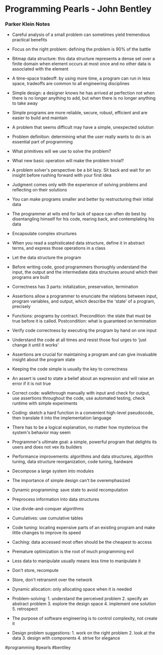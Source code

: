 # Programming Pearls - John Bentley
### Parker Klein Notes
-   Careful analysis of a small problem can sometimes yield tremendous practical benefits
    
-   Focus on the right problem: defining the problem is 90% of the battle
    
-   Bitmap data structure: this data structure represents a dense set over a finite domain when element occurs at most once and no other data is associated with the element
    
-   A time-space tradeoff: by using more time, a program can run in less space, tradeoffs are common to all engineering disciplines
    
-   Simple design: a designer knows he has arrived at perfection not when there is no longer anything to add, but when there is no longer anything to take away
    
-   Simple programs are more reliable, secure, robust, efficient and are easier to build and maintain
    
-   A problem that seems difficult may have a simple, unexpected solution
    
-   Problem definition: determining what the user really wants to do is an essential part of programming
    
-   What primitives will we use to solve the problem?
    
-   What new basic operation will make the problem trivial?
    
-   A problem solver's perspective: be a bit lazy. Sit back and wait for an insight before rushing forward with your first idea
    
-   Judgment comes only with the experience of solving problems and reflecting on their solutions
    
-   You can make programs smaller and better by restructuring their initial data
    
-   The programmer at wits end for lack of space can often do best by disentangling himself for his code, rearing back, and contemplating his data
    
-   Encapsulate complex structures
    
-   When you read a sophisticated data structure, define it in abstract terms, and express those operations in a class
    
-   Let the data structure the program
    
-   Before writing code, good programmers thoroughly understand the input, the output and the intermediate data structures around which their programs are built
    
-   Correctness has 3 parts: initalization, preservation, termination
    
-   Assertions allow a programmer to enunciate the relations between input, program variables, and output, which describe the 'state' of a program, precisely
    
-   Functions: programs by contract. Precondition: the state that must be true before it is called. Postcondition: what is guaranteed on termination
    
-   Verify code correctness by executing the program by hand on one input
    
-   Understand the code at all times and resist those foul urges to 'just change it until it works'
    
-   Assertions are crucial for maintaining a program and can give invaluable insight about the program state
    
-   Keeping the code simple is usually the key to correctness
    
-   An assert is used to state a belief about an expression and will raise an error if it is not true
    
-   Correct code: walkthrough manually with input and check for output, use assertions throughout the code, use automated testing, check runtime with simple experiments
    
-   Coding: sketch a hard function in a convenient high-level pseudocode, then translate it into the implementation language
    
-   There has to be a logical explanation, no matter how mysterious the system's behavior may seem
    
-   Programmer's ultimate goal: a simple, powerful program that delights its users and does not vex its builders
    
-   Performance improvements: algorithms and data structures, algorithm tuning, data structure reorganization, code tuning, hardware
    
-   Decompose a large system into modules
    
-   The importance of simple design can't be overemphasized
    
-   Dynamic programming: save state to avoid recomputation
    
-   Preprocess information into data structures
    
-   Use divide-and-conquer algorithms
    
-   Cumulatives: use cumulative tables
    
-   Code tuning: locating expensive parts of an existing program and make little changes to improve its speed
    
-   Caching: data accessed most often should be the cheapest to access
    
-   Premature optimization is the root of much programming evil
    
-   Less data to manipulate usually means less time to manipulate it
    
-   Don't store, recompute
    
-   Store, don't retransmit over the network
    
-   Dynamic allocation: only allocating space when it is needed
    
-   Problem-solving: 1. understand the perceived problem 2. specify an abstract problem 3. explore the design space 4. implement one solution 5. retrospect
    
-   The purpose of software engineering is to control complexity, not create it
    
-   Design problem suggestions: 1. work on the right problem 2. look at the data 3. design with components 4. strive for elegance

#programming
#pearls
#bentlley
